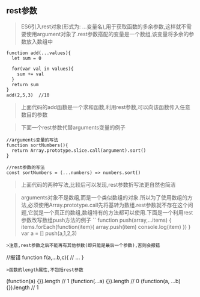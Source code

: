 ## rest参数
>ES6引入rest对象(形式为: ...变量名),用于获取函数的多余参数,这样就不需要使用argument对象了.rest参数搭配的变量是一个数组,该变量将多余的参数放入数组中
```
function add(...values){
  let sum = 0

  for(var val in values){
    sum += val
  }
  return sum
}
add(2,5,3)  //10
```
>上面代码的add函数是一个求和函数,利用rest参数,可以向该函数传入任意数目的参数

>下面一个rest参数代替arguments变量的例子
```
//arguments变量的写法
function sortNumbers(){
  return Array.prototype.slice.call(argument).sort()
}

//rest参数的写法
const sortNumbers = (...numbers) => numbers.sort()
```
>上面代码的两种写法,比较后可以发现,rest参数折写法更自然也简洁

>arguments对象不是数组,而是一个类似数组的对象.所以为了使用数组的方法,必须使用Array.prototype.call先将基转为数组.rest参数就不存在这个问题,它就是一个真正的数组,数组特有的方法都可以使用.下面是一个利用rest参数改写数组push方法的例子
``
function push(array,...items) {
  items.forEach(function(item){
    array.push(item)
    console.log(item)
  })
}
var a = []
push(a,1,2,3)
```
>注意,rest参数之后不能再有其他参数(即只能是最后一个参数),否则会报错
```
//报错
function f(a,...b,c){
  // ...
}
```
>函数的length属性,不包括rest参数
```
(function(a) {}).length  // 1
(function(...a) {}).length  // 0
(function(a, ...b) {}).length  // 1
```